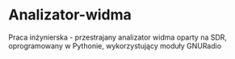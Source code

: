 # Analizator-widma
Praca inżynierska - przestrajany analizator widma oparty na SDR, oprogramowany w Pythonie,
wykorzystujący moduły GNURadio
